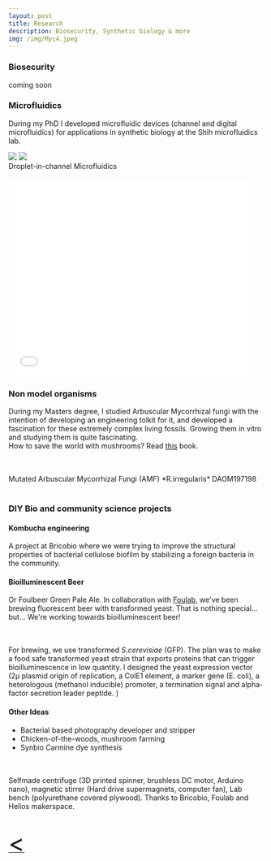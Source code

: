 ```yaml
---
layout: post
title: Research
description: Biosecurity, Synthetic biology & more
img: /img/Myc4.jpeg
---
```

### Biosecurity

coming soon

### Microfluidics

During my PhD I developed microfluidic devices (channel and digital microfluidics) for applications in synthetic biology at the Shih microfluidics lab.
<div class="img_row">
	<img class="col one" src="{{ site.baseurl }}/img/microfluidics2.gif"/>
	<img class="col two" src="{{ site.baseurl }}/img/micro2.gif"/>
</div>
<div class="col three caption">
	Droplet-in-channel Microfluidics
</div>
<br>
<iframe  title="Single cell encapsulation" width="480" height="390" src="{{ site.baseurl }}/img/microfluidics.mp4" frameborder="0" allowfullscreen></iframe>

### Non model organisms

During my Masters degree, I studied Arbuscular Mycorrhizal fungi with the intention of developing an engineering tolkit for it, and developed a fascination for these extremely complex living fossils. Growing them in vitro and studying them is quite fascinating.
<br>
How to save the world with mushrooms? Read [this](https://www.amazon.com/Mycelium-Running-Mushrooms-Help-World/dp/1580085792) book.

<div class="img_row">
	<img class="col one" src="{{ site.baseurl }}/img/Myc1.jpeg" alt="" title=""/>
	<img class="col one" src="{{ site.baseurl }}/img/Myc2.jpeg" alt="" title=""/>
  <img class="col one" src="{{ site.baseurl }}/img/Myc3.jpeg" alt="" title=""/>
</div>

<div class="img_row">
  <img class="col one" src="{{ site.baseurl }}/img/Myc4.jpeg" alt="" title=""/>
	<img class="col one" src="{{ site.baseurl }}/img/Myc5.jpeg" alt="" title=""/>
  <img class="col one" src="{{ site.baseurl }}/img/Myc6.jpeg" alt="" title=""/>
</div>

<div class="col three caption">
Mutated Arbuscular Mycorrhizal Fungi (AMF) *R.irregularis* DAOM197198
</div>
<br>

### DIY Bio and community science projects
#### Kombucha engineering
<div class="img_row">
	<img class="col three" src="{{ site.baseurl }}/img/biomat1.jpg" alt="" title=""/>
</div>
A project at Bricobio where we were trying to improve the structural properties of bacterial cellulose biofilm by stabilizing a foreign bacteria in the community.

#### Bioilluminescent Beer
Or Foulbeer Green Pale Ale.
In collaboration with [Foulab](https://foulab.org), we've been brewing fluorescent beer with transformed yeast. That is nothing special... but... We're working towards bioilluminescent beer!

<div class="img_row">
	<img class="col three" src="{{ site.baseurl }}/img/beer1.jpeg" alt="" title=""/>
</div>
<br>
<br>
For brewing, we use transformed <i>S.cerevisiae</i> (GFP). The plan was to make a food safe transformed yeast strain that exports proteins that can trigger bioilluminescence in low quantity. I designed the yeast expression vector (2µ plasmid origin of replication, a ColE1 element, a marker gene (E. coli), a heterologous (methanol inducible) promoter, a termination signal and alpha-factor secretion leader peptide. )

#### Other Ideas

- Bacterial based photography developer and stripper
- Chicken-of-the-woods, mushroom farming
- Synbio Carmine dye synthesis

<br>
<div class="img_row">
	<img class="col two" src="{{ site.baseurl }}/img/centr1.jpg" alt="" title="example image"/>
	<img class="col one" src="{{ site.baseurl }}/img/centr2.jpg" alt="" title="example image"/>
</div>
<div class="col three caption">
	Selfmade centrifuge (3D printed spinner, brushless DC motor, Arduino nano), magnetic stirrer (Hard drive supermagnets, computer fan), Lab bench (polyurethane covered plywood). Thanks to Bricobio, Foulab and Helios makerspace.
</div>
<br>
<br>
<a href="javascript:javascript:history.go(-1)">  <font size="13"> < </font> </a>
<br>
<br/><br/><br/>
